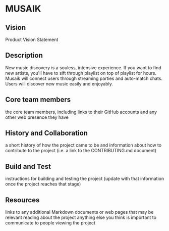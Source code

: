 # MUSAIK

## Vision
Product Vision Statement

## Description
New music discovery is a souless, intensive experience. If you want to find new artists, you'll have to sift through playlist on top of playlist for hours. Musaik will connect users through streaming parties and auto-match chats. Users will discover new music easily and enjoyably.

## Core team members
the core team members, including links to their GitHub accounts and any other web presence they have

## History and Collaboration
a short history of how the project came to be and information about how to contribute to the project (i.e. a link to the CONTRIBUTING.md document)

## Build and Test
instructions for building and testing the project (update with that information once the project reaches that stage)

## Resources
links to any additional Markdown documents or web pages that may be relevant reading about the project
anything else you think is important to communicate to people viewing the project


